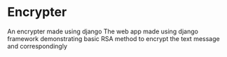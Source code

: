 # Encrypter
An encrypter made using django
The web app made using django framework demonstrating basic RSA method to encrypt the text message and correspondingly  

